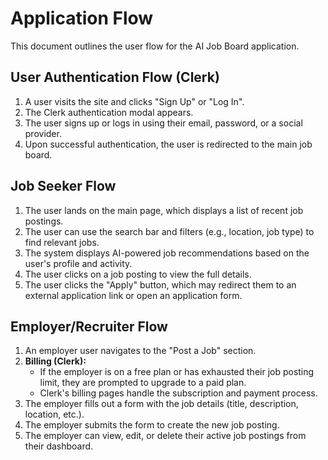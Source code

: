 # Application Flow

This document outlines the user flow for the AI Job Board application.

## User Authentication Flow (Clerk)

1.  A user visits the site and clicks "Sign Up" or "Log In".
2.  The Clerk authentication modal appears.
3.  The user signs up or logs in using their email, password, or a social provider.
4.  Upon successful authentication, the user is redirected to the main job board.

## Job Seeker Flow

1.  The user lands on the main page, which displays a list of recent job postings.
2.  The user can use the search bar and filters (e.g., location, job type) to find relevant jobs.
3.  The system displays AI-powered job recommendations based on the user's profile and activity.
4.  The user clicks on a job posting to view the full details.
5.  The user clicks the "Apply" button, which may redirect them to an external application link or open an application form.

## Employer/Recruiter Flow

1.  An employer user navigates to the "Post a Job" section.
2.  **Billing (Clerk):**
    *   If the employer is on a free plan or has exhausted their job posting limit, they are prompted to upgrade to a paid plan.
    *   Clerk's billing pages handle the subscription and payment process.
3.  The employer fills out a form with the job details (title, description, location, etc.).
4.  The employer submits the form to create the new job posting.
5.  The employer can view, edit, or delete their active job postings from their dashboard.

